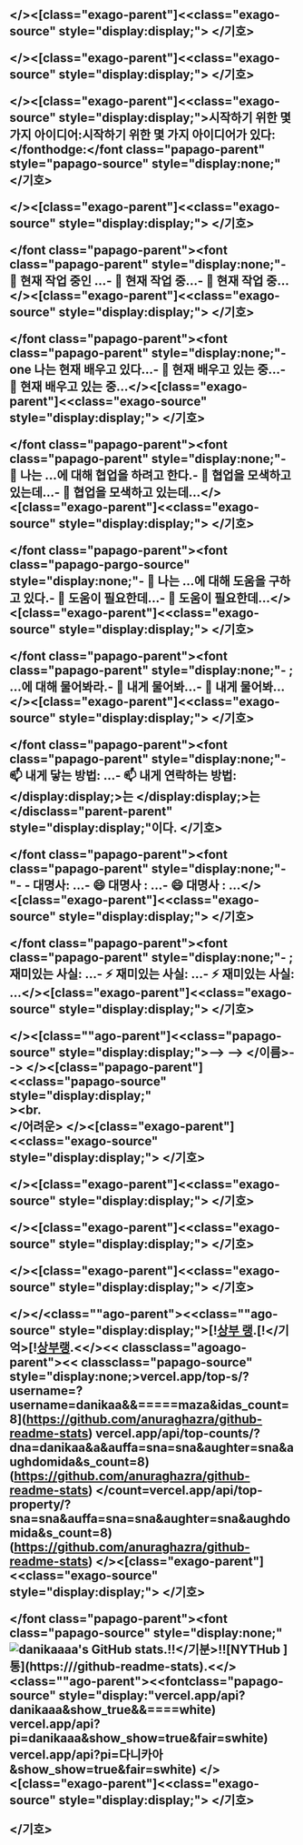 <font class="papago-parent"><font class="papago-source" style="display:none;"><font class="papago-parent"><font class="papago-source" style="display:none;"><h2>🐙 Hello!</font><h2>안녕하십니까!</font><font class="papago-parent"><font class="papago-source" style="display:none;"> Danika's GitHub</h2>
</font><font class="papago-parent"><font class="papago-source" style="display:none;"><h2>🐙 Hello!</font><h2>안녕하십니까!</font><font class="papago-parent"><font class="papago-source" style="display:none;"> Danika is GitHub</h2>
</font><font class="papago-parent"><font class="papago-source" style="display:none;"></font> Danika's GitHub
</font></font> 다니카의 깃허브
</font><font class="papago-parent"><font class="papago-source" style="display:none;"></font><font class="papago-parent"><font class="papago-source" style="display:none;">
</font></><[class="exago-parent"]<<class="exago-source" style="display:display;">
</font><font class="papago-parent"><font class="papago-source" style="display:none;"></font>
</font></기호>
</font><font class="papago-parent"><font class="papago-source" style="display:none;">
</font>

</font><font class="papago-parent"><font class="papago-source" style="display:none;"></font><font class="papago-parent"><font class="papago-source" style="display:none;"><!--
</font></>[class="probably-parent"]<probably class="paration-source" style="display:display;"><!--
</font><font class="papago-parent"><font class="papago-source" style="display:none;"></font><!--
</font></어쩌다>[!]--
</font><font class="papago-parent"><font class="papago-source" style="display:none;"></font><font class="papago-parent"><font class="papago-source" style="display:none;">**danikaaa/danikaaa** is a ✨ _special_ ✨ repository because its `README.md` (this file) appears on your GitHub profile.</font></><fontclass="papago-parent"><< classclass="agoago-source" style="display:">***danikaaa/danikaaa****는 당신의 GitHub 프로필에 'README.md'(이 파일)이 나타나기 때문에 ✨ _ _ _의 저장소다.</font><font class="papago-parent"><font class="papago-source" style="display:none;"></font>**danikaa/danikaa**는 GitHub 프로필에 'README.md'(이 파일)이 나타나기 때문에 _special_ ✨ 저장소다.</font></font>**danikaa/danikaa**는 GitHub 프로필에 'README.md'(이 파일)이 나타나기 때문에 _special_ ✨ 저장소다.</font><font class="papago-parent"><font class="papago-source" style="display:none;"></font><font class="papago-parent"><font class="papago-source" style="display:none;">
</font></><[class="exago-parent"]<<class="exago-source" style="display:display;">
</font><font class="papago-parent"><font class="papago-source" style="display:none;"></font>
</font></기호>
</font><font class="papago-parent"><font class="papago-source" style="display:none;">
</font>

</font><font class="papago-parent"><font class="papago-source" style="display:none;"></font><font class="papago-parent"><font class="papago-source" style="display:none;">
</font></><[class="exago-parent"]<<class="exago-source" style="display:display;">
</font><font class="papago-parent"><font class="papago-source" style="display:none;"></font>
</font></기호>
</font><font class="papago-parent"><font class="papago-source" style="display:none;">
</font>

</font><font class="papago-parent"><font class="papago-source" style="display:none;"></font><font class="papago-parent"><font class="papago-source" style="display:none;"></font></><[class="exago-parent"]<<class="exago-source" style="display:display;"></font><font class="papago-parent"><font class="papago-source" style="display:none;">Here are some ideas to get you started:</font>시작하기 위한 몇 가지 아이디어:</font><font class="papago-parent"><font class="papago-source" style="display:none;">
</font>시작하기 위한 몇 가지 아이디어가 있다:</fonthodge:</font class="papago-parent" style="papago-source" style="display:none;"
</font><font class="papago-parent"><font class="papago-source" style="display:none;"></font>
</font></기호>
</font><font class="papago-parent"><font class="papago-source" style="display:none;">
</font>

</font><font class="papago-parent"><font class="papago-source" style="display:none;"></font><font class="papago-parent"><font class="papago-source" style="display:none;">
</font></><[class="exago-parent"]<<class="exago-source" style="display:display;">
</font><font class="papago-parent"><font class="papago-source" style="display:none;"></font>
</font></기호>
</font><font class="papago-parent"><font class="papago-source" style="display:none;">
</font>

</font><font class="papago-parent"><font class="papago-source" style="display:none;"></font><font class="papago-parent"><font class="papago-source" style="display:none;">- 🔭 I’m currently working on ...</font></font class="papago-parent"><font class="papago-parent" style="display:none;"- 🔭 현재 작업 중인 ...</font><font class="papago-parent"><font class="papago-source" style="display:none;"></font>- 🔭 현재 작업 중...</font></font>- 🔭 현재 작업 중...</font><font class="papago-parent"><font class="papago-source" style="display:none;"></font><font class="papago-parent"><font class="papago-source" style="display:none;">
</font></><[class="exago-parent"]<<class="exago-source" style="display:display;">
</font><font class="papago-parent"><font class="papago-source" style="display:none;"></font>
</font></기호>
</font><font class="papago-parent"><font class="papago-source" style="display:none;">
</font>

</font><font class="papago-parent"><font class="papago-source" style="display:none;"></font><font class="papago-parent"><font class="papago-source" style="display:none;">- 🌱 I’m currently learning ...</font></font class="papago-parent"><font class="papago-parent" style="display:none;"- one 나는 현재 배우고 있다...</font><font class="papago-parent"><font class="papago-source" style="display:none;"></font>- 🌱 현재 배우고 있는 중...</font></font>- 🌱 현재 배우고 있는 중...</font><font class="papago-parent"><font class="papago-source" style="display:none;"></font><font class="papago-parent"><font class="papago-source" style="display:none;">
</font></><[class="exago-parent"]<<class="exago-source" style="display:display;">
</font><font class="papago-parent"><font class="papago-source" style="display:none;"></font>
</font></기호>
</font><font class="papago-parent"><font class="papago-source" style="display:none;">
</font>

</font><font class="papago-parent"><font class="papago-source" style="display:none;"></font><font class="papago-parent"><font class="papago-source" style="display:none;">- 👯 I’m looking to collaborate on ...</font></font class="papago-parent"><font class="papago-parent" style="display:none;"- 👯 나는 ...에 대해 협업을 하려고 한다.</font><font class="papago-parent"><font class="papago-source" style="display:none;"></font>- 👯 협업을 모색하고 있는데...</font></font>- 👯 협업을 모색하고 있는데...</font><font class="papago-parent"><font class="papago-source" style="display:none;"></font><font class="papago-parent"><font class="papago-source" style="display:none;">
</font></><[class="exago-parent"]<<class="exago-source" style="display:display;">
</font><font class="papago-parent"><font class="papago-source" style="display:none;"></font>
</font></기호>
</font><font class="papago-parent"><font class="papago-source" style="display:none;">
</font>

</font><font class="papago-parent"><font class="papago-source" style="display:none;"></font><font class="papago-parent"><font class="papago-source" style="display:none;">- 🤔 I’m looking for help with ...</font></font class="papago-parent"><font class="papago-pargo-source" style="display:none;"- 🤔 나는 ...에 대해 도움을 구하고 있다.</font><font class="papago-parent"><font class="papago-source" style="display:none;"></font>- 🤔 도움이 필요한데...</font></font>- 🤔 도움이 필요한데...</font><font class="papago-parent"><font class="papago-source" style="display:none;"></font><font class="papago-parent"><font class="papago-source" style="display:none;">
</font></><[class="exago-parent"]<<class="exago-source" style="display:display;">
</font><font class="papago-parent"><font class="papago-source" style="display:none;"></font>
</font></기호>
</font><font class="papago-parent"><font class="papago-source" style="display:none;">
</font>

</font><font class="papago-parent"><font class="papago-source" style="display:none;"></font><font class="papago-parent"><font class="papago-source" style="display:none;">- 💬 Ask me about ...</font></font class="papago-parent"><font class="papago-parent" style="display:none;"- ; ...에 대해 물어봐라.</font><font class="papago-parent"><font class="papago-source" style="display:none;"></font>- 💬 내게 물어봐...</font></font>- 💬 내게 물어봐...</font><font class="papago-parent"><font class="papago-source" style="display:none;"></font><font class="papago-parent"><font class="papago-source" style="display:none;">
</font></><[class="exago-parent"]<<class="exago-source" style="display:display;">
</font><font class="papago-parent"><font class="papago-source" style="display:none;"></font>
</font></기호>
</font><font class="papago-parent"><font class="papago-source" style="display:none;">
</font>

</font><font class="papago-parent"><font class="papago-source" style="display:none;"></font><font class="papago-parent"><font class="papago-source" style="display:none;">- 📫 How to reach me: ...</font></font class="papago-parent"><font class="papago-parent" style="display:none;"- 📫 내게 닿는 방법: ...</font><font class="papago-parent"><font class="papago-source" style="display:none;"></font>- 📫 내게 연락하는 방법:</font><font class="papago-parent"><font class="papago-source" style="display:none;">
</font></display:display;>는 </display:display;>는 </disclass="parent-parent" style="display:display;"이다.
</font><font class="papago-parent"><font class="papago-source" style="display:none;"></font>
</font></기호>
</font><font class="papago-parent"><font class="papago-source" style="display:none;">
</font>

</font><font class="papago-parent"><font class="papago-source" style="display:none;"></font><font class="papago-parent"><font class="papago-source" style="display:none;">- 😄 Pronouns: ...</font></font class="papago-parent"><font class="papago-parent" style="display:none;"-"- - 대명사: ...</font><font class="papago-parent"><font class="papago-source" style="display:none;"></font>- 😄 대명사 : ...</font></font>- 😄 대명사 : ...</font><font class="papago-parent"><font class="papago-source" style="display:none;"></font><font class="papago-parent"><font class="papago-source" style="display:none;">
</font></><[class="exago-parent"]<<class="exago-source" style="display:display;">
</font><font class="papago-parent"><font class="papago-source" style="display:none;"></font>
</font></기호>
</font><font class="papago-parent"><font class="papago-source" style="display:none;">
</font>

</font><font class="papago-parent"><font class="papago-source" style="display:none;"></font><font class="papago-parent"><font class="papago-source" style="display:none;">- ⚡ Fun fact: ...</font></font class="papago-parent"><font class="papago-parent" style="display:none;"- ; 재미있는 사실: ...</font><font class="papago-parent"><font class="papago-source" style="display:none;"></font>- ⚡ 재미있는 사실: ...</font></font>- ⚡ 재미있는 사실: ...</font><font class="papago-parent"><font class="papago-source" style="display:none;"></font><font class="papago-parent"><font class="papago-source" style="display:none;">
</font></><[class="exago-parent"]<<class="exago-source" style="display:display;">
</font><font class="papago-parent"><font class="papago-source" style="display:none;"></font>
</font></기호>
</font><font class="papago-parent"><font class="papago-source" style="display:none;">
</font>

</font><font class="papago-parent"><font class="papago-source" style="display:none;"></font><font class="papago-parent"><font class="papago-source" style="display:none;">-->
</font></><[class=""ago-parent"]<<class="papago-source" style="display:display;">-->
</font><font class="papago-parent"><font class="papago-source" style="display:none;"></font>-->
</font></이름>-->
</font><font class="papago-parent"><font class="papago-source" style="display:none;"></font><font class="papago-parent"><font class="papago-source" style="display:none;"><br>
</font></><[class="papago-parent"]<<class="papago-source" style="display:display;"<br>><br.
</font><font class="papago-parent"><font class="papago-source" style="display:none;"></font><br>
</font></어려운>
</font><font class="papago-parent"><font class="papago-source" style="display:none;"></font><font class="papago-parent"><font class="papago-source" style="display:none;">
</font></><[class="exago-parent"]<<class="exago-source" style="display:display;">
</font><font class="papago-parent"><font class="papago-source" style="display:none;"></font>
</font></기호>
</font><font class="papago-parent"><font class="papago-source" style="display:none;">
</font>

</font><font class="papago-parent"><font class="papago-source" style="display:none;"></font><font class="papago-parent"><font class="papago-source" style="display:none;">
</font></><[class="exago-parent"]<<class="exago-source" style="display:display;">
</font><font class="papago-parent"><font class="papago-source" style="display:none;"></font>
</font></기호>
</font><font class="papago-parent"><font class="papago-source" style="display:none;">
</font>

</font><font class="papago-parent"><font class="papago-source" style="display:none;"></font><font class="papago-parent"><font class="papago-source" style="display:none;">
</font></><[class="exago-parent"]<<class="exago-source" style="display:display;">
</font><font class="papago-parent"><font class="papago-source" style="display:none;"></font>
</font></기호>
</font><font class="papago-parent"><font class="papago-source" style="display:none;">
</font>

</font><font class="papago-parent"><font class="papago-source" style="display:none;"></font><font class="papago-parent"><font class="papago-source" style="display:none;">
</font></><[class="exago-parent"]<<class="exago-source" style="display:display;">
</font><font class="papago-parent"><font class="papago-source" style="display:none;"></font>
</font></기호>
</font><font class="papago-parent"><font class="papago-source" style="display:none;">
</font>

</font><font class="papago-parent"><font class="papago-source" style="display:none;"></font><font class="papago-parent"><font class="papago-source" style="display:none;">[!</font></></<class=""ago-parent"><<class=""ago-source" style="display:display;">[!</font><font class="papago-parent"><font class="papago-source" style="display:none;">[Top Langs](https://github-readme-stats.</font>[상부 랭](https://github-readme-stats).</font><font class="papago-parent"><font class="papago-source" style="display:none;"></font>[!</font></기억>[!</font><font class="papago-parent"><font class="papago-source" style="display:none;">[상부 랭](https://github-readme-stats).</font>[상부랭](https://github-readme-readme-laph).</font><font class="papago-parent"><font class="papago-source" style="display:none;"></font><font class="papago-parent"><font class="papago-source" style="display:none;">vercel.app/api/top-langs/?username=danikaaa&layout=compact&theme=mazassumnida&langs_count=8)](https://github.com/anuraghazra/github-readme-stats)
</font><</><< classclass="agoago-parent"><< classclass="papago-source" style="display:none;>vercel.app/top-s/?username=?username=danikaa&&=====maza&idas_count=8](https://github.com/anuraghazra/github-readme-stats)
</font><font class="papago-parent"><font class="papago-source" style="display:none;"></font>vercel.app/api/top-counts/?dna=danikaa&a&auffa=sna=sna&aughter=sna&aughdomida&s_count=8)(https://github.com/anuraghazra/github-readme-stats)
</font></count=vercel.app/api/top-property/?sna=sna&auffa=sna=sna&aughter=sna&aughdomida&s_count=8)(https://github.com/anuraghazra/github-readme-stats)
</font><font class="papago-parent"><font class="papago-source" style="display:none;"></font><font class="papago-parent"><font class="papago-source" style="display:none;">
</font></><[class="exago-parent"]<<class="exago-source" style="display:display;">
</font><font class="papago-parent"><font class="papago-source" style="display:none;"></font>
</font></기호>
</font><font class="papago-parent"><font class="papago-source" style="display:none;">
</font>

</font><font class="papago-parent"><font class="papago-source" style="display:none;"></font><font class="papago-parent"><font class="papago-source" style="display:none;">![danikaaa's GitHub stats](https://github-readme-stats.</font></font class="papago-parent"><font class="papago-source" style="display:none;"![danikaaaa's GitHub stats](https:///github-readme-stats).</font><font class="papago-parent"><font class="papago-source" style="display:none;"></font>!!</font></기분>!!</font><font class="papago-parent"><font class="papago-source" style="display:none;">[다니카아의 GitHub 통계](https:///github-readme-stats).</font>[NYTHub ]통](https:///github-readme-stats).</font><font class="papago-parent"><font class="papago-source" style="display:none;"></font><font class="papago-parent"><font class="papago-source" style="display:none;">vercel.app/api?username=danikaaa&show_icons=true&theme=graywhite)
</font><</><class=""ago-parent"><<fontclass="papago-source" style="display:"vercel.app/api?danikaaa&show_true&&====white)
</font><font class="papago-parent"><font class="papago-source" style="display:none;"></font>vercel.app/api?pi=danikaaa&show_show=true&fair=swhite)
</font></fair>vercel.app/api?pi=다니카아&show_show=true&fair=swhite)
</font><font class="papago-parent"><font class="papago-source" style="display:none;"></font><font class="papago-parent"><font class="papago-source" style="display:none;">
</font></><[class="exago-parent"]<<class="exago-source" style="display:display;">
</font><font class="papago-parent"><font class="papago-source" style="display:none;"></font>
</font></기호>
</font><font class="papago-parent"><font class="papago-source" style="display:none;">
</font>

</font><font class="papago-parent"><font class="papago-source" style="display:none;"></font>
</font></기호>
</font>
